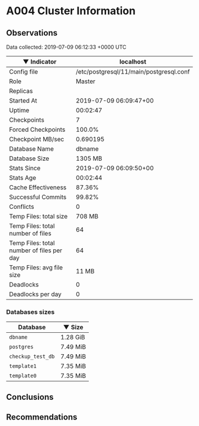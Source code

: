 # A004 Cluster Information #

## Observations ##
Data collected: 2019-07-09 06:12:33 +0000 UTC  

|&#9660;&nbsp;Indicator | localhost |
|--------|-------|
|Config file |/etc/postgresql/11/main/postgresql.conf|
|Role |Master|
|Replicas ||
|Started At |2019-07-09&nbsp;06:09:47+00|
|Uptime |00:02:47|
|Checkpoints |7|
|Forced Checkpoints |100.0%|
|Checkpoint MB/sec |0.690195|
|Database Name |dbname|
|Database Size |1305&nbsp;MB|
|Stats Since |2019-07-09&nbsp;06:09:50+00|
|Stats Age |00:02:44|
|Cache Effectiveness |87.36%|
|Successful Commits |99.82%|
|Conflicts |0|
|Temp Files: total size |708&nbsp;MB|
|Temp Files: total number of files |64|
|Temp Files: total number of files per day |64|
|Temp Files: avg file size |11&nbsp;MB|
|Deadlocks |0|
|Deadlocks per day |0|


### Databases sizes ###

| Database | &#9660;&nbsp;Size |
|----------|--------|
| `dbname` | 1.28&nbsp;GiB |
| `postgres` | 7.49&nbsp;MiB |
| `checkup_test_db` | 7.49&nbsp;MiB |
| `template1` | 7.35&nbsp;MiB |
| `template0` | 7.35&nbsp;MiB |


## Conclusions ##


## Recommendations ##

